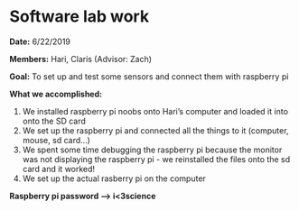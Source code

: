 # Software lab work



**Date:** 6/22/2019

**Members:** Hari, Claris (Advisor: Zach)

**Goal:** To set up and test some sensors and connect them with raspberry pi

**What we accomplished:** 

1. We installed raspberry pi noobs onto Hari’s computer and loaded it into onto the SD card
2. We set up the raspberry pi and connected all the things to it (computer, mouse, sd card…)
3. We spent some time debugging the raspberry pi because the monitor was not displaying the raspberry pi - we reinstalled the files onto the sd card and it worked!
4. We set up the actual rasberry pi on the computer





**Raspberry pi password --> i<3science** 